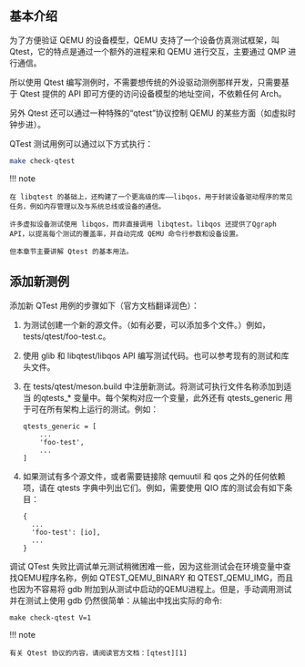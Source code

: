 ## 基本介绍

为了方便验证 QEMU 的设备模型，QEMU 支持了一个设备仿真测试框架，叫 Qtest，它的特点是通过一个额外的进程来和 QEMU 进行交互，主要通过 QMP 进行通信。

所以使用 Qtest 编写测例时，不需要想传统的外设驱动测例那样开发，只需要基于 Qtest 提供的 API 即可方便的访问设备模型的地址空间，不依赖任何 Arch。

另外 Qtest 还可以通过一种特殊的“qtest”协议控制 QEMU 的某些方面（如虚拟时钟步进）。

QTest 测试用例可以通过以下方式执行：

```bash
make check-qtest
```

!!! note

    在 libqtest 的基础上，还构建了一个更高级的库——libqos，用于封装设备驱动程序的常见任务，例如内存管理以及与系统总线或设备的通信。

    许多虚拟设备测试使用 libqos，而非直接调用 libqtest。libqos 还提供了Qgraph API，以提高每个测试的覆盖率，并自动完成 QEMU 命令行参数和设备设置。

    但本章节主要讲解 Qtest 的基本用法。

## 添加新测例

添加新 QTest 用例的步骤如下（官方文档翻译润色）：

1. 为测试创建一个新的源文件。（如有必要，可以添加多个文件。）例如，tests/qtest/foo-test.c。

2. 使用 glib 和 libqtest/libqos API 编写测试代码。也可以参考现有的测试和库头文件。

3. 在 tests/qtest/meson.build 中注册新测试。将测试可执行文件名称添加到适当 的qtests_* 变量中。每个架构对应一个变量，此外还有 qtests_generic 用于可在所有架构上运行的测试。例如：

    ```
    qtests_generic = [
        ...
        'foo-test',
        ...
    ]
    ```

4. 如果测试有多个源文件，或者需要链接除 qemuutil 和 qos 之外的任何依赖项，请在 qtests 字典中列出它们。例如，需要使用 QIO 库的测试会有如下条目：

    ```
    {
      ...
      'foo-test': [io],
      ...
    }
    ```

调试 QTest 失败比调试单元测试稍微困难一些，因为这些测试会在环境变量中查找QEMU程序名称，例如 QTEST_QEMU_BINARY 和 QTEST_QEMU_IMG，而且也因为不容易将 gdb 附加到从测试中启动的QEMU进程上。但是，手动调用测试并在测试上使用 gdb 仍然很简单：从输出中找出实际的命令:

```
make check-qtest V=1
```

!!! note

    有关 Qtest 协议的内容，请阅读官方文档：[qtest][1]

[1]: https://www.qemu.org/docs/master/devel/testing/qtest.html

